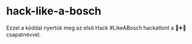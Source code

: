 # hack-like-a-bosch

Ezzel a kóddal nyertük meg az első Hack #LikeABosch hackatlont a 🍞➕️🍅 csapatnévvel.
